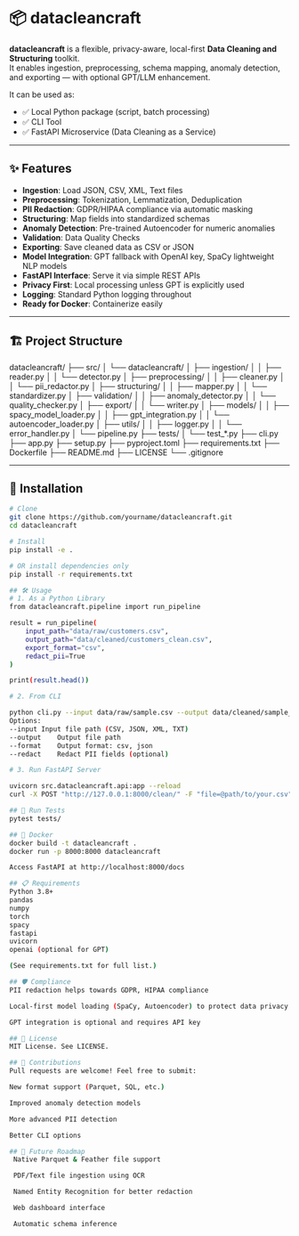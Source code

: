 # 📦 datacleancraft

**datacleancraft** is a flexible, privacy-aware, local-first **Data Cleaning and Structuring** toolkit.  
It enables ingestion, preprocessing, schema mapping, anomaly detection, and exporting — with optional GPT/LLM enhancement.

It can be used as:

- ✅ Local Python package (script, batch processing)
- ✅ CLI Tool
- ✅ FastAPI Microservice (Data Cleaning as a Service)

---

## ✨ Features

- **Ingestion**: Load JSON, CSV, XML, Text files
- **Preprocessing**: Tokenization, Lemmatization, Deduplication
- **PII Redaction**: GDPR/HIPAA compliance via automatic masking
- **Structuring**: Map fields into standardized schemas
- **Anomaly Detection**: Pre-trained Autoencoder for numeric anomalies
- **Validation**: Data Quality Checks
- **Exporting**: Save cleaned data as CSV or JSON
- **Model Integration**: GPT fallback with OpenAI key, SpaCy lightweight NLP models
- **FastAPI Interface**: Serve it via simple REST APIs
- **Privacy First**: Local processing unless GPT is explicitly used
- **Logging**: Standard Python logging throughout
- **Ready for Docker**: Containerize easily

---

## 🏗 Project Structure
datacleancraft/ ├── src/ │ └── datacleancraft/ │ ├── ingestion/ │ │ ├── reader.py │ │ └── detector.py │ ├── preprocessing/ │ │ ├── cleaner.py │ │ └── pii_redactor.py │ ├── structuring/ │ │ ├── mapper.py │ │ └── standardizer.py │ ├── validation/ │ │ ├── anomaly_detector.py │ │ └── quality_checker.py │ ├── export/ │ │ └── writer.py │ ├── models/ │ │ ├── spacy_model_loader.py │ │ ├── gpt_integration.py │ │ └── autoencoder_loader.py │ ├── utils/ │ │ ├── logger.py │ │ └── error_handler.py │ └── pipeline.py ├── tests/ │ └── test_*.py ├── cli.py ├── app.py ├── setup.py ├── pyproject.toml ├── requirements.txt ├── Dockerfile ├── README.md ├── LICENSE └── .gitignore


---

## 🚀 Installation

```bash
# Clone
git clone https://github.com/yourname/datacleancraft.git
cd datacleancraft

# Install
pip install -e .

# OR install dependencies only
pip install -r requirements.txt

## 🛠 Usage
# 1. As a Python Library
from datacleancraft.pipeline import run_pipeline

result = run_pipeline(
    input_path="data/raw/customers.csv",
    output_path="data/cleaned/customers_clean.csv",
    export_format="csv",
    redact_pii=True
)

print(result.head())

# 2. From CLI

python cli.py --input data/raw/sample.csv --output data/cleaned/sample_clean.csv --format csv --redact
Options:
--input	Input file path (CSV, JSON, XML, TXT)
--output	Output file path
--format	Output format: csv, json
--redact	Redact PII fields (optional)

# 3. Run FastAPI Server

uvicorn src.datacleancraft.api:app --reload
curl -X POST "http://127.0.0.1:8000/clean/" -F "file=@path/to/your.csv"

## 🧪 Run Tests
pytest tests/

## 🐳 Docker
docker build -t datacleancraft .
docker run -p 8000:8000 datacleancraft

Access FastAPI at http://localhost:8000/docs

## 📋 Requirements
Python 3.8+
pandas
numpy
torch
spacy
fastapi
uvicorn
openai (optional for GPT)

(See requirements.txt for full list.)

## 🛡️ Compliance
PII redaction helps towards GDPR, HIPAA compliance

Local-first model loading (SpaCy, Autoencoder) to protect data privacy

GPT integration is optional and requires API key

## 📜 License
MIT License. See LICENSE.

## 🤝 Contributions
Pull requests are welcome! Feel free to submit:

New format support (Parquet, SQL, etc.)

Improved anomaly detection models

More advanced PII detection

Better CLI options

## 🌟 Future Roadmap
 Native Parquet & Feather file support

 PDF/Text file ingestion using OCR

 Named Entity Recognition for better redaction

 Web dashboard interface

 Automatic schema inference

